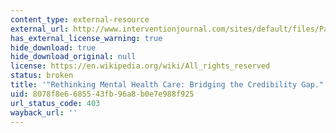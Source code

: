 ```yaml
---
content_type: external-resource
external_url: http://www.interventionjournal.com/sites/default/files/Patel%202014%20I%20bridging%20credibility%20gap.pdf
has_external_license_warning: true
hide_download: true
hide_download_original: null
license: https://en.wikipedia.org/wiki/All_rights_reserved
status: broken
title: '"Rethinking Mental Health Care: Bridging the Credibility Gap." (PDF)'
uid: 8078f8e6-6855-43fb-96a8-b0e7e988f925
url_status_code: 403
wayback_url: ''
---
```

